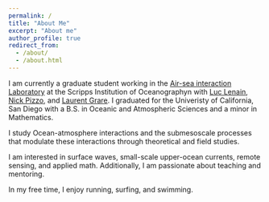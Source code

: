 ```yaml
---
permalink: /
title: "About Me"
excerpt: "About me"
author_profile: true
redirect_from: 
  - /about/
  - /about.html
---
```



I am currently a graduate student working in the [Air-sea interaction Laboratory](https://airsea.ucsd.edu/) at the Scripps Institution of Oceanographyn with [Luc Lenain](https://scripps.ucsd.edu/profiles/llenain), [Nick Pizzo](https://sites.google.com/view/nicholaspizzo/home), and [Laurent Grare](https://scholar.google.com/citations?user=XmV-fycAAAAJ&hl=en). I graduated for the Univeristy of California, San Diego with a B.S. in Oceanic and Atmospheric Sciences and a minor in Mathematics. 

I study Ocean-atmosphere interactions and the submesoscale processes that modulate these interactions through theoretical and field studies.

I am interested in surface waves, small-scale upper-ocean currents, remote sensing, and applied math. Additionally, I am passionate about teaching and mentoring.

In my free time, I enjoy running, surfing, and swimming.
